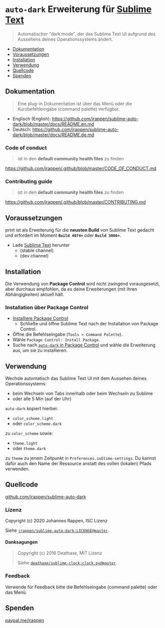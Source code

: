 # `auto-dark` Erweiterung für [Sublime Text](https://www.sublimetext.com)

> Automatischer "dark mode", der das Sublime Text UI aufgrund des Aussehens deines Operationssystems ändert.

* [Dokumentation](#dokumentation)
* [Voraussetzungen](#voraussetzungen)
* [Installation](#installation)
* [Verwendung](#verwendung)
* [Quellcode](#quellcode)
* [Spenden](#spenden)

## Dokumentation

> Eine plug-in Dokumentation ist über das Menü oder die Kurzbefehleingabe (command palette) verfügbar.

* Englisch (English):
  <https://github.com/jrappen/sublime-auto-dark/blob/master/docs/README.en.md>
* Deutsch:
  <https://github.com/jrappen/sublime-auto-dark/blob/master/docs/README.de.md>

### Code of conduct

> ist in den **default community health files** zu finden

<https://github.com/jrappen/.github/blob/master/CODE_OF_CONDUCT.md>

### Contributing guide

> ist in den **default community health files** zu finden

<https://github.com/jrappen/.github/blob/master/CONTRIBUTING.md>

## Voraussetzungen

print ist als Erweiterung für die **neusten Build** von Sublime Text gedacht und erfordert im Moment **`Build 4074+`** oder **`Build 3006+`**.

* Lade [Sublime Text](https://www.sublimetext.com) herunter
    * (stable channel)
    * (dev channel)

## Installation

Die Verwendung von **Package Control** wird nicht zwingend vorausgesetzt, aber durchaus empfohlen, da es deine Erweiterungen (mit ihren Abhängigkeiten) aktuell hält.

### Installation über Package Control

* [Installiere Package Control](https://packagecontrol.io/installation)
    * Schließe und öffne Sublime Text nach der Installation von Package Control.
* Öffne die Befehlseingabe (`Tools > Command Palette`).
* Wähle `Package Control: Install Package`.
* Suche nach [`auto-dark` in Package Control](https://packagecontrol.io/packages/auto-dark) und wähle die Erweiterung aus, um sie zu installieren.

## Verwendung

Wechsle automatisch das Sublime Text UI mit dem Aussehen deines Operationssystems:

* beim Wechseln von Tabs innerhalb oder beim Wechseln zu Sublime
* oder alle 5 Min (auf der Uhr)

`auto-dark` kopiert hierbei:

* `color_scheme.light`
* oder `color_scheme.dark`

zu `color_scheme` sowie:

* `theme.light`
* oder `theme.dark`

zu `theme` zu jenem Zeitpunkt in `Preferences.sublime-settings`.
Du kannst dafür auch den Name der Ressource anstatt des vollen (lokalen) Pfads verwenden.

## Quellcode

[github.com/jrappen/sublime-auto-dark](https://www.github.com/jrappen/sublime-auto-dark)

### Lizenz

Copyright (c) 2020 Johannes Rappen, ISC Lizenz

Siehe [`jrappen/sublime-auto-dark:LICENSE@master`](https://github.com/jrappen/sublime-auto-dark/blob/master/LICENSE).

#### Danksagungen

> Copyright (c) 2016 Deathaxe, MIT Lizenz
>
> Siehe [`deathaxe/sublime-clock:clock.py@master`](https://github.com/deathaxe/sublime-clock/blob/master/clock.py).

### Feedback

Verwende für Feedback bitte die Befehlseingabe (command palette) oder das Menü.

## Spenden

[paypal.me/jrappen](https://www.paypal.me/jrappen)
